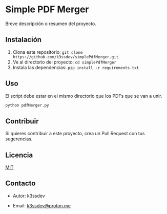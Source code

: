 # Simple PDF Merger

Breve descripción o resumen del proyecto.

## Instalación

1. Clona este repositorio: `git clone https://github.com/k3ssdev/simplePdfMerger.git`
2. Ve al directorio del proyecto: `cd simplePdfMerger`
3. Instala las dependencias: `pip install -r requirements.txt`

## Uso

El script debe estar en el mismo directorio que los PDFs que se van a unir.

```bash
python pdfMerger.py
```

## Contribuir

Si quieres contribuir a este proyecto, crea un Pull Request con tus sugerencias.

## Licencia

[MIT](https://choosealicense.com/licenses/mit/)

## Contacto

- Autor: k3ssdev

- Email: k3ssdev@proton.me
